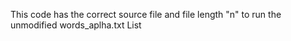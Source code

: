 This code has the correct source file and file length "n" to run the unmodified words_aplha.txt List
